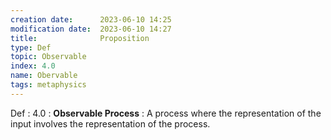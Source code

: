 ```yaml
---
creation date:		2023-06-10 14:25
modification date:	2023-06-10 14:27
title: 				Proposition
type: Def
topic: Observable
index: 4.0
name: Obervable
tags: metaphysics 
---
```

Def : 4.0 : **Observable Process** : A process where the representation of the input involves the representation of the process.